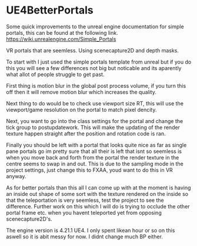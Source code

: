 # UE4BetterPortals

Some quick improvements to the unreal engine documentation for simple portals, this can be found at the following link.
https://wiki.unrealengine.com/Simple_Portals

VR portals that are seemless. Using scenecapture2D and depth masks.

To start with I just used the simple portals template from unreal but if you do this you will see a few differences not big but noticable
and its aparently what allot of people struggle to get past.

First thing is motion blur in the global post process volume, if you turn this off then it will remove motion blur which increases the quality.

Next thing to do would be to check use viewport size RT, this will use the viewport/game resolution on the portal to match pixel dencity.

Next, you want to go into the class settings for the portal and change the tick group to postupdatework. This will make the updating of 
the render texture happen straight after the position and rotation code is ran.

Finally you should be left with a portal that looks quite nice as far as single pane portals go im pretty sure that all their is left that
isnt so seemless is when you move back and forth from the portal the render texture in the centre seems to swap in and out. This is 
due to the sampling mode in the project settings, just change this to FXAA, youd want to do this in VR anyway.

As for better portals than this all I can come up with at the moment is having an inside out shape of some sort with the texture rendered
on the inside so that the teleportation is very seemless, test the project to see the difference. Further work on this which I will do is
trying to occlude the other portal frame etc. when you havent teleported yet from opposing scenecapture2D's.

The engine version is 4.21.1 UE4. 
I only spent likean hour or so on this aswell so it is abit messy for now. I didnt change much BP either.
